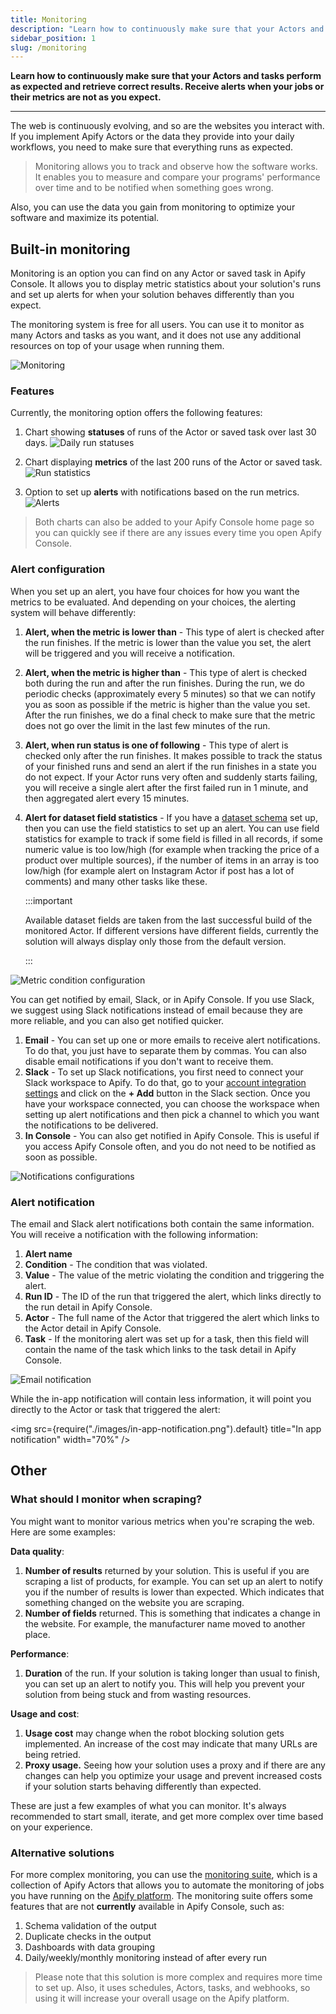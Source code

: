 ```yaml
---
title: Monitoring
description: "Learn how to continuously make sure that your Actors and tasks perform as expected and retrieve correct results. Receive alerts when your jobs or their metrics are not as you expect."
sidebar_position: 1
slug: /monitoring
---
```


**Learn how to continuously make sure that your Actors and tasks perform as expected and retrieve correct results. Receive alerts when your jobs or their metrics are not as you expect.**

---

The web is continuously evolving, and so are the websites you interact with. If you implement Apify Actors or the data they provide into your daily workflows, you need to make sure that everything runs as expected.

> Monitoring allows you to track and observe how the software works. It enables you to measure and compare your programs' performance over time and to be notified when something goes wrong.

Also, you can use the data you gain from monitoring to optimize your software and maximize its potential.

## Built-in monitoring

Monitoring is an option you can find on any Actor or saved task in Apify Console. It allows you to display metric statistics about your solution's runs and set up alerts for when your solution behaves differently than you expect.

The monitoring system is free for all users. You can use it to monitor as many Actors and tasks as you want, and it does not use any additional resources on top of your usage when running them.

![Monitoring](./images/monitoring.png)

### Features

Currently, the monitoring option offers the following features:

1. Chart showing **statuses** of runs of the Actor or saved task over last 30 days.
    ![Daily run statuses](./images/daily-run-statuses.png)

2. Chart displaying **metrics** of the last 200 runs of the Actor or saved task.
    ![Run statistics](./images/run-statistics-chart.png)

3. Option to set up **alerts** with notifications based on the run metrics.
    ![Alerts](./images/alerts.png)

> Both charts can also be added to your Apify Console home page so you can quickly see if there are any issues every time you open Apify Console.

### Alert configuration

When you set up an alert, you have four choices for how you want the metrics to be evaluated. And depending on your choices, the alerting system will behave differently:

1. **Alert, when the metric is lower than** - This type of alert is checked after the run finishes. If the metric is lower than the value you set, the alert will be triggered and you will receive a notification.

2. **Alert, when the metric is higher than** - This type of alert is checked both during the run and after the run finishes. During the run, we do periodic checks (approximately every 5 minutes) so that we can notify you as soon as possible if the metric is higher than the value you set. After the run finishes, we do a final check to make sure that the metric does not go over the limit in the last few minutes of the run.

3. **Alert, when run status is one of following** - This type of alert is checked only after the run finishes. It makes possible to track the status of your finished runs and send an alert if the run finishes in a state you do not expect. If your Actor runs very often and suddenly starts failing, you will receive a single alert after the first failed run in 1 minute, and then aggregated alert every 15 minutes.

4. **Alert for dataset field statistics** - If you have a [dataset schema](//platform/building-actors/actor-definition/dataset-schema/validation) set up, then you can use the field statistics to set up an alert. You can use field statistics for example to track if some field is filled in all records, if some numeric value is too low/high (for example when tracking the price of a product over multiple sources), if the number of items in an array is too low/high (for example alert on Instagram Actor if post has a lot of comments) and many other tasks like these.

    :::important

    Available dataset fields are taken from the last successful build of the monitored Actor. If different versions have different fields, currently the solution will always display only those from the default version.

    :::

![Metric condition configuration](./images/metric-options.png)

You can get notified by email, Slack, or in Apify Console. If you use Slack, we suggest using Slack notifications instead of email because they are more reliable, and you can also get notified quicker.

1. **Email** - You can set up one or more emails to receive alert notifications. To do that, you just have to separate them by commas. You can also disable email notifications if you don't want to receive them.
2. **Slack** - To set up Slack notifications, you first need to connect your Slack workspace to Apify. To do that, go to your [account integration settings](https://console.apify.com/account/integrations) and click on the **+ Add** button in the Slack section. Once you have your workspace connected, you can choose the workspace when setting up alert notifications and then pick a channel to which you want the notifications to be delivered.
3. **In Console** - You can also get notified in Apify Console. This is useful if you access Apify Console often, and you do not need to be notified as soon as possible.

![Notifications configurations](./images/notifications.png)

### Alert notification

The email and Slack alert notifications both contain the same information. You will receive a notification with the following information:

1. **Alert name**
2. **Condition** - The condition that was violated.
3. **Value** - The value of the metric violating the condition and triggering the alert.
4. **Run ID** - The ID of the run that triggered the alert, which links directly to the run detail in Apify Console.
5. **Actor** - The full name of the Actor that triggered the alert which links to the Actor detail in Apify Console.
6. **Task** - If the monitoring alert was set up for a task, then this field will contain the name of the task which links to the task detail in Apify Console.

![Email notification](./images/email-notification.png)

While the in-app notification will contain less information, it will point you directly to the Actor or task that triggered the alert:

 <img src={require("./images/in-app-notification.png").default} title="In app notification" width="70%" />

## Other

### What should I monitor when scraping?

You might want to monitor various metrics when you're scraping the web. Here are some examples:

**Data quality**:

1. **Number of results** returned by your solution. This is useful if you are scraping a list of products, for example. You can set up an alert to notify you if the number of results is lower than expected. Which indicates that something changed on the website you are scraping.
2. **Number of fields** returned. This is something that indicates a change in the website. For example, the manufacturer name moved to another place.

**Performance**:

1. **Duration** of the run. If your solution is taking longer than usual to finish, you can set up an alert to notify you. This will help you prevent your solution from being stuck and from wasting resources.

**Usage and cost**:

1. **Usage cost** may change when the robot blocking solution gets implemented. An increase of the cost may indicate that many URLs are being retried.
2. **Proxy usage.** Seeing how your solution uses a proxy and if there are any changes can help you optimize your usage and prevent increased costs if your solution starts behaving differently than expected.

These are just a few examples of what you can monitor. It's always recommended to start small, iterate, and get more complex over time based on your experience.

### Alternative solutions

For more complex monitoring, you can use the [monitoring suite](https://apify.com/apify/monitoring), which is a collection of Apify Actors that allows you to automate the monitoring of jobs you have running on the [Apify platform](https://apify.com). The monitoring suite offers some features that are not **currently** available in Apify Console, such as:

1. Schema validation of the output
2. Duplicate checks in the output
3. Dashboards with data grouping
4. Daily/weekly/monthly monitoring instead of after every run

> Please note that this solution is more complex and requires more time to set up. Also, it uses schedules, Actors, tasks, and webhooks, so using it will increase your overall usage on the Apify platform.
